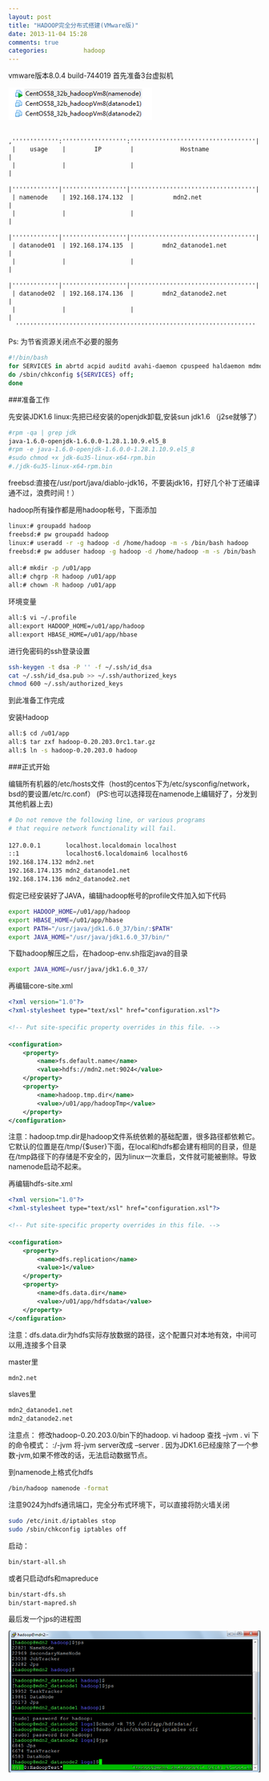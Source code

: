 ```yaml
---
layout: post
title: "HADOOP完全分布式搭建(VMware版)"
date: 2013-11-04 15:28
comments: true
categories:          hadoop
---
```


vmware版本8.0.4 build-744019
首先准备3台虚拟机

 <!-- more -->
 
![Alt text](/images/evoup/hadoop_vmware.png)

```
 ,''''''''''''':'''''''''''''''''':'''''''''''''''''''''''''''''''''''|
 |    usage    |        IP        |             Hostname              |
 |             |                  |                                   |
 |'''''''''''''|''''''''''''''''''|'''''''''''''''''''''''''''''''''''|
 | namenode    | 192.168.174.132  |           mdn2.net                |
 |             |                  |                                   |
 |'''''''''''''|''''''''''''''''''|'''''''''''''''''''''''''''''''''''|
 | datanode01  | 192.168.174.135  |        mdn2_datanode1.net         |
 |             |                  |                                   |
 |'''''''''''''|''''''''''''''''''|'''''''''''''''''''''''''''''''''''|
 | datanode02  | 192.168.174.136  |        mdn2_datanode2.net         |
 |             |                  |                                   |
  '''''''''''''''''''''''''''''''''''''''''''''''''''''''''''''''''''
```

Ps:
为节省资源关闭点不必要的服务
```bash
#!/bin/bash
for SERVICES in abrtd acpid auditd avahi-daemon cpuspeed haldaemon mdmonitor messagebus udev-post;
do /sbin/chkconfig ${SERVICES} off;
done
```

###准备工作

先安装JDK1.6
linux:先把已经安装的openjdk卸载,安装sun jdk1.6 （j2se就够了）
```bash
#rpm -qa | grep jdk
java-1.6.0-openjdk-1.6.0.0-1.28.1.10.9.el5_8
#rpm -e java-1.6.0-openjdk-1.6.0.0-1.28.1.10.9.el5_8
#sudo chmod +x jdk-6u35-linux-x64-rpm.bin
#./jdk-6u35-linux-x64-rpm.bin
```

freebsd:直接在/usr/port/java/diablo-jdk16，不要装jdk16，打好几个补丁还编译通不过，浪费时间！）

hadoop所有操作都是用hadoop帐号，下面添加

```bash
linux:# groupadd hadoop
freebsd:# pw groupadd hadoop
linux:# useradd -r -g hadoop -d /home/hadoop -m -s /bin/bash hadoop
freebsd:# pw adduser hadoop -g hadoop -d /home/hadoop -m -s /bin/bash

all:# mkdir -p /u01/app
all:# chgrp -R hadoop /u01/app
all:# chown -R hadoop /u01/app
```

环境变量
```bash
all:$ vi ~/.profile
all:export HADOOP_HOME=/u01/app/hadoop
all:export HBASE_HOME=/u01/app/hbase
```


进行免密码的ssh登录设置
```bash
ssh-keygen -t dsa -P '' -f ~/.ssh/id_dsa
cat ~/.ssh/id_dsa.pub >> ~/.ssh/authorized_keys
chmod 600 ~/.ssh/authorized_keys
```
到此准备工作完成

安装Hadoop
```bash
all:$ cd /u01/app
all:$ tar zxf hadoop-0.20.203.0rc1.tar.gz
all:$ ln -s hadoop-0.20.203.0 hadoop
```

###正式开始

编辑所有机器的/etc/hosts文件（host的centos下为/etc/sysconfig/network，bsd的要设置/etc/rc.conf）
(PS:也可以选择现在namenode上编辑好了，分发到其他机器上去)

```bash
# Do not remove the following line, or various programs
# that require network functionality will fail.

127.0.0.1       localhost.localdomain localhost
::1             localhost6.localdomain6 localhost6
192.168.174.132 mdn2.net
192.168.174.135 mdn2_datanode1.net
192.168.174.136 mdn2_datanode2.net
```

假定已经安装好了JAVA，编辑hadoop帐号的profile文件加入如下代码
```bash
export HADOOP_HOME=/u01/app/hadoop
export HBASE_HOME=/u01/app/hbase
export PATH="/usr/java/jdk1.6.0_37/bin/:$PATH"
export JAVA_HOME="/usr/java/jdk1.6.0_37/bin/"
```

下载hadoop解压之后，在hadoop-env.sh指定java的目录
```bash
export JAVA_HOME=/usr/java/jdk1.6.0_37/
```

再编辑core-site.xml
```xml
<?xml version="1.0"?>
<?xml-stylesheet type="text/xsl" href="configuration.xsl"?>

<!-- Put site-specific property overrides in this file. -->

<configuration>
    <property>
        <name>fs.default.name</name>
        <value>hdfs://mdn2.net:9024</value>
    </property>
    <property>
        <name>hadoop.tmp.dir</name>
        <value>/u01/app/hadoopTmp</value>
    </property>
</configuration>
```

注意：hadoop.tmp.dir是hadoop文件系统依赖的基础配置，很多路径都依赖它。它默认的位置是在/tmp/{$user}下面，在local和hdfs都会建有相同的目录，但是在/tmp路径下的存储是不安全的，因为linux一次重启，文件就可能被删除。导致namenode启动不起来。

再编辑hdfs-site.xml
```xml
<?xml version="1.0"?>
<?xml-stylesheet type="text/xsl" href="configuration.xsl"?>

<!-- Put site-specific property overrides in this file. -->

<configuration>
    <property>
        <name>dfs.replication</name>
        <value>1</value>
    </property>
    <property>
        <name>dfs.data.dir</name>
        <value>/u01/app/hdfsdata</value>
    </property>
</configuration>
```

注意：dfs.data.dir为hdfs实际存放数据的路径，这个配置只对本地有效，中间可以用,连接多个目录

master里
```bash
mdn2.net
```

slaves里
```bash
mdn2_datanode1.net
mdn2_datanode2.net
```

注意点：
修改hadoop-0.20.203.0/bin下的hadoop.
vi  hadoop
查找 –jvm . vi 下的命令模式： :/-jvm
将-jvm server改成 –server .
因为JDK1.6已经废除了一个参数-jvm,如果不修改的话，无法启动数据节点。

到namenode上格式化hdfs
```bash
/bin/hadoop namenode -format
```
注意9024为hdfs通讯端口，完全分布式环境下，可以直接将防火墙关闭
```bash
sudo /etc/init.d/iptables stop
sudo /sbin/chkconfig iptables off
```
启动：
```bash
bin/start-all.sh
```
或者只启动dfs和mapreduce
```bash
bin/start-dfs.sh
bin/start-mapred.sh
```
最后发一个jps的进程图

![Alt text](/images/evoup/hadoop_vmware01.png)





